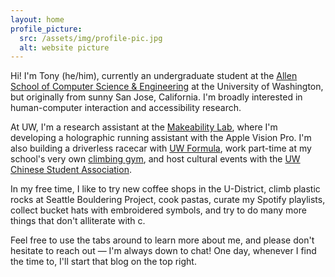 ```yaml
---
layout: home
profile_picture:
  src: /assets/img/profile-pic.jpg
  alt: website picture
---
```


<p>
  Hi! I'm Tony (he/him), currently an undergraduate student at the <a href = "https://cs.washington.edu/">Allen School of Computer Science & Engineering</a> at the University of Washington, but originally from sunny San Jose, California. I'm broadly interested in human-computer interaction and accessibility research.
</p>

<p>
  At UW, I'm a research assistant at the <a href = "https://makeabilitylab.cs.washington.edu/">Makeability Lab</a>, where I'm developing a holographic running assistant with the Apple Vision Pro. I'm also building a driverless racecar with <a href = "https://www.uwformulamotorsports.com/">UW Formula</a>, work part-time at my school's very own <a href = "https://www.washington.edu/ima/uwild/climb-with-rec/climbing-spaces/crags-climbing-center/"> climbing gym</a>, and host cultural events with the <a href = "https://www.instagram.com/csauw/"> UW Chinese Student Association</a>.
</p>

<p>
  In my free time, I like to try new coffee shops in the U-District, climb plastic rocks at Seattle Bouldering Project, cook pastas, curate my Spotify playlists, collect bucket hats with embroidered symbols, and try to do many more things that don't alliterate with c. 
</p>

<p>
  Feel free to use the tabs around to learn more about me, and please don't hesitate to reach out — I'm always down to chat! One day, whenever I find the time to, I'll start that blog on the top right.
</p>
